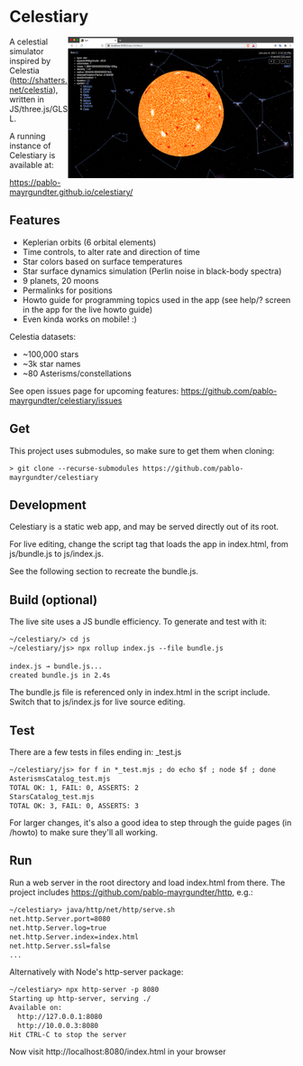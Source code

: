 # Celestiary
<img src="screens/ss-Dec-5-2020.png" width="400" style="float: right;"/>

A celestial simulator inspired by Celestia
(http://shatters.net/celestia), written in JS/three.js/GLSL.

A running instance of Celestiary is available at:

https://pablo-mayrgundter.github.io/celestiary/


## Features
- Keplerian orbits (6 orbital elements)
- Time controls, to alter rate and direction of time
- Star colors based on surface temperatures
- Star surface dynamics simulation (Perlin noise in black-body spectra)
- 9 planets, 20 moons
- Permalinks for positions
- Howto guide for programming topics used in the app (see help/? screen in the app for the live howto guide)
- Even kinda works on mobile! :)

Celestia datasets:
- ~100,000 stars
- ~3k star names
- ~80 Asterisms/constellations

See open issues page for upcoming features: https://github.com/pablo-mayrgundter/celestiary/issues 

## Get
This project uses submodules, so make sure to get them when cloning:
```
> git clone --recurse-submodules https://github.com/pablo-mayrgundter/celestiary
```

## Development
Celestiary is a static web app, and may be served directly out of its root.

For live editing, change the script tag that loads the app in index.html, from js/bundle.js to js/index.js.

See the following section to recreate the bundle.js.

## Build (optional)
The live site uses a JS bundle efficiency.  To generate and test with it:
```
~/celestiary/> cd js
~/celestiary/js> npx rollup index.js --file bundle.js

index.js → bundle.js...
created bundle.js in 2.4s
```
The bundle.js file is referenced only in index.html in the script include.  Switch that to js/index.js for live source editing.

## Test
There are a few tests in files ending in: \_test.js
```
~/celestiary/js> for f in *_test.mjs ; do echo $f ; node $f ; done
AsterismsCatalog_test.mjs
TOTAL OK: 1, FAIL: 0, ASSERTS: 2
StarsCatalog_test.mjs
TOTAL OK: 3, FAIL: 0, ASSERTS: 3
```
For larger changes, it's also a good idea to step through the guide pages (in /howto) to make sure they'll all working.

## Run
Run a web server in the root directory and load index.html from there.
The project includes https://github.com/pablo-mayrgundter/http, e.g.:
```
~/celestiary> java/http/net/http/serve.sh
net.http.Server.port=8080
net.http.Server.log=true
net.http.Server.index=index.html
net.http.Server.ssl=false
...
```
Alternatively with Node's http-server package:
```
~/celestiary> npx http-server -p 8080
Starting up http-server, serving ./
Available on:
  http://127.0.0.1:8080
  http://10.0.0.3:8080
Hit CTRL-C to stop the server
```

Now visit http://localhost:8080/index.html in your browser
